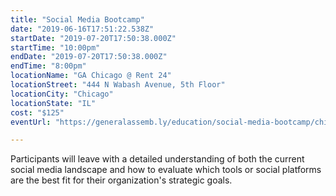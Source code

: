 ```yaml
---
title: "Social Media Bootcamp"
date: "2019-06-16T17:51:22.538Z"
startDate: "2019-07-20T17:50:38.000Z"
startTime: "10:00pm"
endDate: "2019-07-20T17:50:38.000Z"
endTime: "8:00pm"
locationName: "GA Chicago @ Rent 24"
locationStreet: "444 N Wabash Avenue, 5th Floor"
locationCity: "Chicago"
locationState: "IL"
cost: "$125"
eventUrl: "https://generalassemb.ly/education/social-media-bootcamp/chicago/79242"

---
```


Participants will leave with a detailed understanding of both the current social media landscape and how to evaluate which tools or social platforms are the best fit for their organization's strategic goals.

